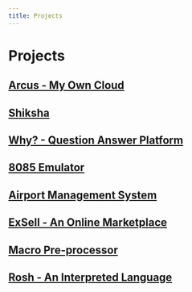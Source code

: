 ```yaml
---
title: Projects
---
```


# Projects

## [Arcus - My Own Cloud](/projects/Arcus-My-Own-Cloud)

## [Shiksha](/projects/Shiksha)

## [Why? - Question Answer Platform](/projects/Why-Question-Answer-Platform)

## [8085 Emulator](/projects/8085-Emulator)

## [Airport Management System](/projects/Airport-Management-System)

## [ExSell - An Online Marketplace](/projects/ExSell-An-Online-Marketplace)

## [Macro Pre-processor](/projects/Macro-Pre-processor)

## [Rosh - An Interpreted Language](/projects/Rosh-An-Interpreted-Language)